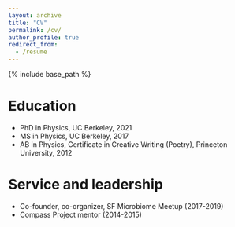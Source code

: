```yaml
---
layout: archive
title: "CV"
permalink: /cv/
author_profile: true
redirect_from:
  - /resume
---
```


{% include base_path %}

Education
======
* PhD in Physics, UC Berkeley, 2021
* MS in Physics, UC Berkeley, 2017
* AB in Physics, Certificate in Creative Writing (Poetry), Princeton University, 2012
  
Service and leadership
======
* Co-founder, co-organizer, SF Microbiome Meetup (2017-2019)
* Compass Project mentor (2014-2015)
